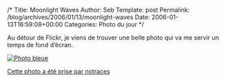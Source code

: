 /*
 Title: Moonlight Waves
 Author: Seb
 Template: post
 Permalink: /blog/archives/2006/01/13/moonlight-waves
 Date: 2006-01-13T16:59:08+00:00
 Categories: Photo du jour
*/
<p>Au détour de Flickr, je viens de trouver une belle photo qui va me servir un temps de fond d&rsquo;écran.</p>
<p><a href="http://www.flickr.com/photos/notraces/85592335/" title="Voir cette photo sur Flickr"><img src="http://static.flickr.com/36/85592335_dca0471af7_m.jpg" alt="Photo bleue" /></a></p>
<p><a href="http://www.flickr.com/photos/notraces/" title="Voir les photos de notraces">Cette photo a été prise par notraces</a></p>
